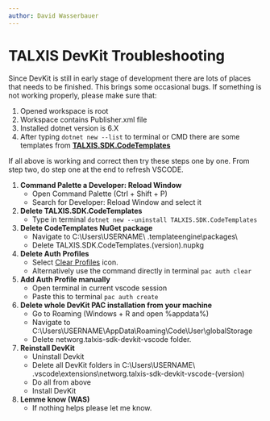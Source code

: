 ```yaml
---
author: David Wasserbauer
---
```


# TALXIS DevKit Troubleshooting
Since DevKit is still in early stage of development there are lots of places that needs to be finished.
This brings some occasional bugs. 
If something is not working properly, please make sure that:

1. Opened workspace is root 
2. Workspace contains Publisher.xml file
3. Installed dotnet version is 6.X
4. After typing ```dotnet new --list``` to terminal or CMD there are some templates from **[TALXIS.SDK.CodeTemplates](/en/developer-guide/applications/repo-templates/talxis-templates/)**

If all above is working and correct then try these steps one by one. From step two, do step one at the end to refresh VSCODE.

1. **Command Palette a Developer: Reload Window**
	- Open Command Palette (Ctrl + Shift + P) 
	- Search for Developer: Reload Window and select it
2. **Delete TALXIS.SDK.CodeTemplates**
	- Type in terminal ```dotnet new --uninstall TALXIS.SDK.CodeTemplates```
3. **Delete CodeTemplates NuGet package**
	- Navigate to C:\Users\USERNAME\ .templateengine\packages\
	- Delete TALXIS.SDK.CodeTemplates.(version).nupkg
4. **Delete Auth Profiles**
	- Select [Clear Profiles](/en/developer-guide/getting-started/devkit/devkit-environment-tools/#clear-profiles) icon.
	- Alternatively use the command directly in terminal ```pac auth clear```
5. **Add Auth Profile manually**
	- Open terminal in current vscode session
	- Paste this to terminal ```pac auth create```
6. **Delete whole DevKit PAC installation from your machine**
	- Go to Roaming (Windows + R and open %appdata%)
	- Navigate to C:\Users\USERNAME\AppData\Roaming\Code\User\globalStorage
	- Delete networg.talxis-sdk-devkit-vscode folder.
7. **Reinstall DevKit**
	- Uninstall Devkit 
	- Delete all DevKit folders in C:\Users\USERNAME\ .vscode\extensions\networg.talxis-sdk-devkit-vscode-(version)
	- Do all from above
	- Install DevKit
8. **Lemme know (WAS)**
	- If nothing helps please let me know.
